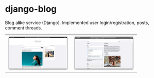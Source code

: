 # django-blog

Blog alike service (Django). Implemented user login/registration, posts, comment threads.

<table>
  <tr>
    <td><img src="/screenshots/1.png" width="200"></td>
    <td><img src="/screenshots/2.png" width="200"></td>
  <tr>
</table>
